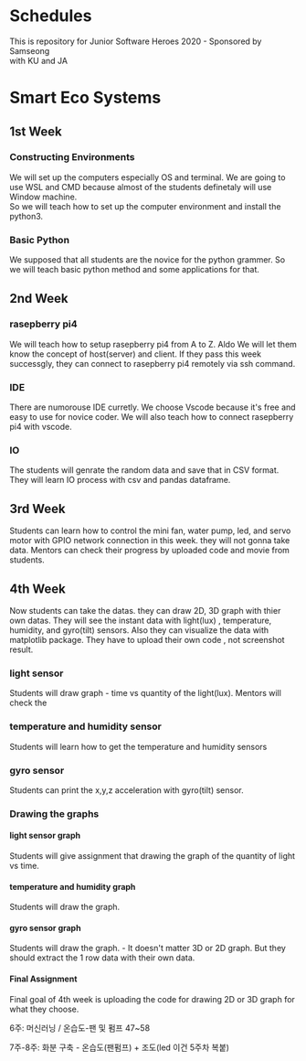 # Schedules 

This is repository for Junior Software Heroes 2020 - Sponsored by Samseong   
with KU and JA
# Smart Eco Systems

## 1st Week

### Constructing Environments   

  We will set up the computers especially OS and terminal.
We are going to use WSL and CMD because almost of the students definetaly will use Window machine.  
So we will teach how to set up the computer environment and install the python3. 

### Basic Python

  We supposed that all students are the novice for the python grammer. So we will teach basic python method and some applications for that.

## 2nd Week

### rasepberry pi4
  We will teach how to setup rasepberry pi4 from A to Z. Aldo We will let them know the concept of host(server) and client. If they pass this week successgly, they can connect to rasepberry pi4 remotely via ssh command.

### IDE
 There are numorouse IDE curretly. We choose Vscode because it's free and easy to use for novice coder. We will also teach how to connect rasepberry pi4 with vscode.

### IO
The students will genrate the random data and save that in CSV format. They will learn IO process with csv and pandas dataframe. 

## 3rd Week
  Students can learn how to control the mini fan, water pump, led, and servo motor with GPIO network connection in this week. they will not gonna take data. Mentors can check their progress by uploaded code and movie from students.

## 4th Week
  Now students can take the datas. they can draw 2D, 3D graph with thier own datas. They will see the instant  data with light(lux) , temperature, humidity, and gyro(tilt) sensors. Also they can visualize the data with matplotlib package. They have to upload their own code , not screenshot result. 

### light sensor
  Students will draw graph - time vs quantity of the light(lux). Mentors will check the 

### temperature and humidity sensor
  Students will learn how to get the temperature and humidity sensors

### gyro sensor
  Students can print the x,y,z acceleration with gyro(tilt) sensor.

### Drawing the graphs 

#### light sensor graph
  Students will give assignment that drawing the graph of the quantity of light vs time.

#### temperature and humidity graph
  Students will draw the graph.

#### gyro sensor graph
  Students will draw the graph. - It doesn't matter 3D or 2D graph. But they should extract the 1 row data with their own data. 
#### Final Assignment
  Final goal of 4th week is uploading the code for drawing 2D or 3D graph for what they choose.



6주: 머신러닝 /  온습도-팬 및 펌프 47~58


7주-8주: 화분 구축 - 온습도(팬펌프) + 조도(led 이건 5주차 복붙)